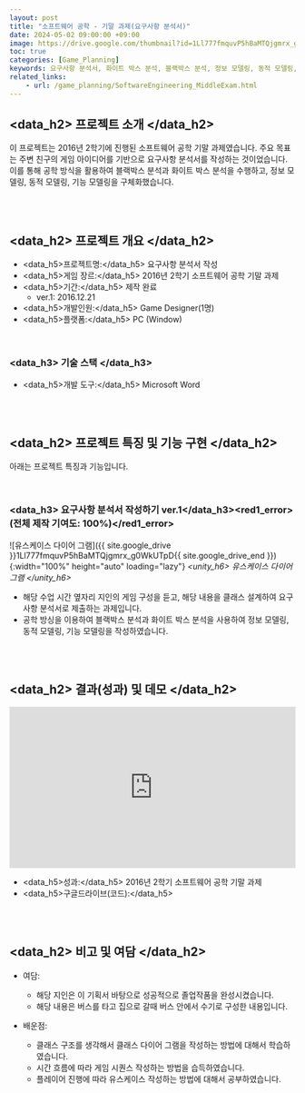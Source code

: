 ```yaml
---
layout: post
title: "소프트웨어 공학 - 기말 과제(요구사항 분석서)"
date: 2024-05-02 09:00:00 +09:00
image: https://drive.google.com/thumbnail?id=1Ll777fmquvP5hBaMTQjgmrx_g0WkUTpD
toc: true
categories: [Game_Planning] 
keywords: 요구사항 분석서, 화이트 박스 분석, 블랙박스 분석, 정보 모델링, 동적 모델링, 기능 모델링
related_links:
    - url: /game_planning/SoftwareEngineering_MiddleExam.html
---
```


## <data_h2> 프로젝트 소개 </data_h2>

이 프로젝트는 2016년 2학기에 진행된 소프트웨어 공학 기말 과제였습니다. 주요 목표는 주변 친구의 게임 아이디어를 기반으로 요구사항 분석서를 작성하는 것이었습니다. 이를 통해 공학 방식을 활용하여 블랙박스 분석과 화이트 박스 분석을 수행하고, 정보 모델링, 동적 모델링, 기능 모델링을 구체화했습니다.

<br>
<br>

## <data_h2> 프로젝트 개요 </data_h2>

- <span><data_h5>프로젝트명:</data_h5> 요구사항 분석서 작성</span>
- <span><data_h5>게임 장르:</data_h5> 2016년 2학기 소프트웨어 공학 기말 과제</span>
- <span><data_h5>기간:</data_h5> 제작 완료</span>
    - ver.1: 2016.12.21
- <span><data_h5>개발인원:</data_h5> Game Designer(1명)</span>
- <span><data_h5>플랫폼:</data_h5> PC (Window)</span>

<br>

### <data_h3> 기술 스택 </data_h3>

- <span><data_h5>개발 도구:</data_h5> Microsoft Word </span>



<br>
<br>

## <data_h2> 프로젝트 특징 및 기능 구현 </data_h2>

아래는 프로젝트 특징과 기능입니다.

<br>

### <data_h3> 요구사항 분석서 작성하기 ver.1</data_h3><red1_error> (전체 제작 기여도: 100%)</red1_error>

![유스케이스 다이어 그램]({{ site.google_drive }}1Ll777fmquvP5hBaMTQjgmrx_g0WkUTpD{{ site.google_drive_end }}){:width="100%" height="auto" loading="lazy"}
*<unity_h6> 유스케이스 다이어 그램 </unity_h6>*

- 해당 수업 시간 옆자리 지인의 게임 구성을 듣고, 해당 내용을 클래스 설계하여 요구사항 분석서로 제출하는 과제입니다.
- 공학 방싱을 이용하여 블랙박스 분석과 화이트 박스 분석을 사용하여 정보 모델링, 동적 모델링, 기능 모델링을 작성하였습니다.

<br>
<br>

## <data_h2> 결과(성과) 및 데모 </data_h2>

<iframe width="100%" style="aspect-ratio:16/9" src="https://drive.google.com/file/d/1RzFDWOgBoqgDgq2_zBvlh9F_SoN8Z4KO/preview" title="팀 프로젝트(the_Untitled_Kingdom)" frameborder="0" allow="accelerometer; autoplay; clipboard-write; encrypted-media; gyroscope; picture-in-picture; web-share" allowfullscreen></iframe>

- <span><data_h5>성과:</data_h5> 2016년 2학기 소프트웨어 공학 기말 과제 </span>
- <span><data_h5>구글드라이브(코드):</data_h5>  </span>

<br>
<br>

## <data_h2> 비고 및 여담 </data_h2>

- 여담:
    - 해당 지인은 이 기획서 바탕으로 성공적으로 졸업작품을 완성시켰습니다.
    - 해당 내용은 버스를 타고 집으로 갈때 버스 안에서 수기로 구성한 내용입니다.

- 배운점:
    - 클래스 구조를 생각해서 클래스 다이어 그램을 작성하는 방법에 대해서 학습하였습니다.
    - 시간 흐름에 따라 게임 시퀀스 작성하는 방법을 습득하였습니다.
    - 플레이어 진행에 따라 유스케이스 작성하는 방법에 대해서 공부하였습니다.